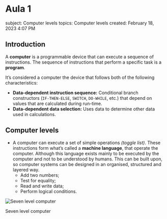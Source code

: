# Aula 1

subject: Computer levels
topics: Computer levels
created: February 18, 2023 4:07 PM

## Introduction

A **computer** is a programmable device that can execute a sequence of instructions. The sequence of instructions that perform a specific task is a **program**.

It’s considered a computer the device that follows both of the following characteristics:

- **Data-dependent instruction sequence:** Conditional branch constructors (`IF-THEN-ELSE`, `SWITCH`, `DO-WHILE`, etc.) that depend on values that are calculated during run-time.
- **Data-dependent data selection:** Uses data to determine other data used in calculations.

## Computer levels

- A computer can execute a set of simple operations *(toggle list)*. These instructions form what’s called a **machine language**, that operate the computer. Although this language exists mainly to be executed by the computer and not to be understood by humans. This can be built upon, so computer systems can be designed in an organised, structured and layered way.
    - Add two numbers;
    - Test for equality;
    - Read and write data;
    - Perform logical conditions.
    

![Seven level computer](Aula%201%20a5db6d793e694eacb9703dea61b74aae/Untitled.png)

Seven level computer